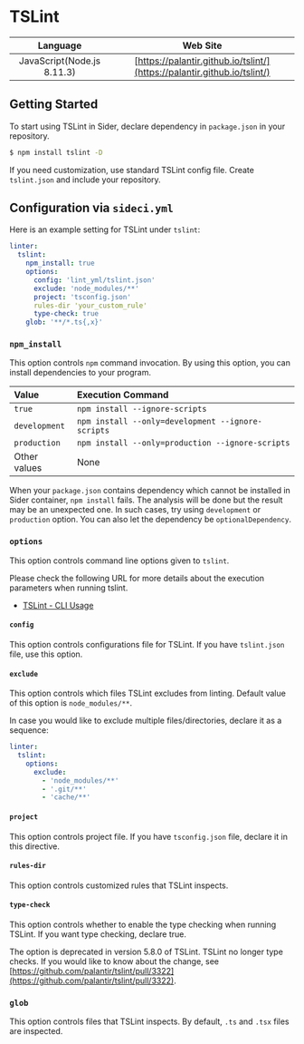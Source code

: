 # TSLint

| Language | Web Site |
|:--:|:--:|
| JavaScript(Node.js 8.11.3) | [https://palantir.github.io/tslint/](https://palantir.github.io/tslint/) |

## Getting Started

To start using TSLint in Sider, declare dependency in `package.json` in your repository.

```bash
$ npm install tslint -D
```

If you need customization, use standard TSLint config file. Create `tslint.json` and include your repository.

## Configuration via `sideci.yml`

Here is an example setting for TSLint under `tslint`:

```yaml
linter:
  tslint:
    npm_install: true
    options:
      config: 'lint_yml/tslint.json'
      exclude: 'node_modules/**'
      project: 'tsconfig.json'
      rules-dir 'your_custom_rule'
      type-check: true
    glob: '**/*.ts{,x}'
```

### `npm_install`

This option controls `npm` command invocation. By using this option, you can install dependencies to your program.

|Value|Execution Command|
|:---|:---|
|`true`|`npm install --ignore-scripts`|
|`development`|`npm install --only=development --ignore-scripts`|
|`production`|`npm install --only=production --ignore-scripts`|
|Other values|None|

When your `package.json` contains dependency which cannot be installed in Sider container, `npm install` fails. The analysis will be done but the result may be an unexpected one. In such cases, try using `development` or `production` option. You can also let the dependency be `optionalDependency`.

### `options`

This option controls command line options given to `tslint`.

Please check the following URL for more details about the execution parameters when running tslint.

* [TSLint - CLI Usage](https://palantir.github.io/tslint/usage/cli/#cli-usage)

#### `config`

This option controls configurations file for TSLint. If you have `tslint.json` file, use this option.

#### `exclude`

This option controls which files TSLint excludes from linting. Default value of this option is `node_modules/**`.

In case you would like to exclude multiple files/directories, declare it as a sequence:

```yaml
linter:
  tslint:
    options:
      exclude:
        - 'node_modules/**'
        - '.git/**'
        - 'cache/**'
```

#### `project`

This option controls project file. If you have `tsconfig.json` file, declare it in this directive.

#### `rules-dir`

This option controls customized rules that TSLint inspects.

#### `type-check`

This option controls whether to enable the type checking when running TSLint. If you want type checking, declare true.

The option is deprecated in version 5.8.0 of TSLint. TSLint no longer type checks. If you would like to know about the change, see [https://github.com/palantir/tslint/pull/3322](https://github.com/palantir/tslint/pull/3322).

### `glob`

This option controls files that TSLint inspects. By default, `.ts` and `.tsx` files are inspected.

